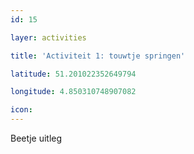 ```yaml
---
id: 15

layer: activities

title: 'Activiteit 1: touwtje springen'

latitude: 51.201022352649794

longitude: 4.850310748907082

icon:
---
```


Beetje uitleg
